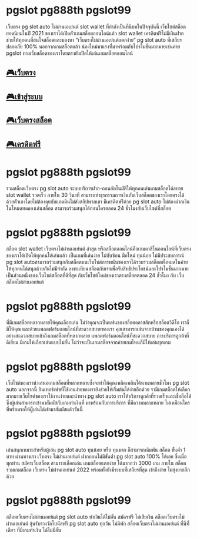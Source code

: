 # pgslot pg888th  pgslot99 

เว็บตรง pg slot auto ไม่ผ่านเอเย่นต์ slot wallet ที่กำลังเป็นที่นิยมในปัจจุบันนี้ เว็บไซต์สล็อตยอดนิยมในปี 2021 ของเราได้เปิดตัวเกมสล็อตออนไลน์แล้ว slot wallet เครดิตฟรีไม่มีเงินฝาก ช่วยให้ทุกคนที่สนใจสล็อตและมองหา “เว็บตรงไม่ผ่านเอเย่นต์แตกง่าย”  pg slot auto ที่เสถียร ปลอดภัย 100% นอกจากเกมสล็อตแล้ว น้องใหม่มาแรงที่มาพร้อมกับโปรโมชั่นมากมายเช่นค่าย pgslot ทางเว็บสล็อตของเราโดยตรงยังเปิดให้เล่นเกมสล็อตออนไลน์

## [🎮เว็บตรง](https://allwingame.jwallet.link/register)
## [🎮เข้าสู่ระบบ](https://allwingame.jwallet.link/register)
## [🎮เว็บตรงสล็อต](https://allwingame.jwallet.link/register)
## [🎮เครดิตฟรี](https://allwingame.jwallet.link/register)

# pgslot pg888th  pgslot99 

รวมสล็อตเว็บตรง pg slot auto ระบบบริการฝาก-ถอนอัตโนมัติให้ทุกคนเล่นเกมสล็อตได้สบาย slot wallet รวดเร็ว ภายใน 30 วินาที สามารถทำธุรกรรมการเงินกับเว็บสล็อตของเราโดยตรงได้ด้วยตัวเองโดยไม่ต้องคุยกับแอดมินไม่ส่งสลิปพวกเขา มีเครดิตฟรีด้วย pg slot auto ไม่ต้องฝากเงินในโหมดทดลองเล่นสล็อต สามารถร่วมสนุกได้ก่อนใครตลอด 24 ชั่วโมงกับเว็บไซต์ที่สล็อต


# pgslot pg888th  pgslot99 

สล็อต slot wallet เว็บตรงไม่ผ่านเอเย่นต์ ล่าสุด หรือสล็อตออนไลน์คือเกมคาสิโนออนไลน์ที่เว็บตรงของเราได้เปิดให้ทุกคนได้เล่นแล้ว เป็นเกมที่เล่นง่าย ไม่ซับซ้อน มือใหม่ ทุนน้อย ไม่มีประสบการณ์ pg slot autoสามารถร่วมสนุกกับสล็อตบนเว็บไซต์การพนันของเราได้รวบรวมสล็อตทั้งหมดในค่ายให้ทุกคนได้สนุกด้วยกันไม่มีจำกัด ลงทะเบียนสล็อตกับเราเพื่อรับสิทธิประโยชน์และโปรโมชั่นมากมาย เป็นส่วนหนึ่งของเว็บไซต์สล็อตที่ดีที่สุด กับเว็บไซต์ใหม่ของเราตรงสล็อตตลอด 24 ชั่วโมง กับ เว็บสล็อตไม่ผ่านเอเย่นต์


# pgslot pg888th  pgslot99 

ที่มีเกมสล็อตหลากหลายให้คุณเลือกเล่น ไม่ว่าคุณจะเป็นแฟนของสล็อตคลาสสิกหรือสล็อตวิดีโอ เราก็มีให้คุณ และด้วยแพลตฟอร์มออนไลน์ที่สะดวกสบายของเรา คุณสามารถเล่นจากบ้านของคุณเองได้อย่างสะดวกสบายเข้าถึงเกมสล็อตที่หลากหลาย แพลตฟอร์มออนไลน์ที่สะดวกสบาย การบริการลูกค้าที่ดีเยี่ยม มีเกมให้เลือกเล่นแบบไม่อั้น ไม่ว่าจะเป็นเกมสล็อจจากค่ายเกมไหนก็มีให้เล่นทุกเกม


# pgslot pg888th  pgslot99 

เว็บไซต์ของเรานำเสนอเกมสล็อตที่หลากหลายซึ่งจะทำให้คุณเพลิดเพลินได้นานหลายชั่วโมง pg slot auto นอกจากนี้ อินเทอร์เฟซที่ใช้งานง่ายของเรายังช่วยให้เริ่มต้นได้ง่ายอีกด้วย  รามีเกมสล็อตให้เลือกมากมายเว็บไซต์ของเราใช้งานง่ายและนำทาง pg slot auto เราให้บริการลูกค้าที่รวดเร็วและเชื่อถือได้ ซึ่งผู้เล่นสามารถเข้ามาสัมผัสกับเกมทำเงินที่ มาพร้อมกับการบริการ ที่มีความหลากหลาย ไม่เหมือนใคร ที่พร้อมรอให้ผู็เล่นได้เข้ามาสัมผัสแล้ววันนี้

 
# pgslot pg888th  pgslot99 

เล่นสนุกเหมาะสำหรับผู้เล่น pg slot auto ทุนน้อย หรือ ทุนมาก ก็สามารถเดิมพัน สล็อต ขั้นต่ำ 1 บาท ผ่านทางเรา เว็บตรง ไม่ผ่านเอเย่นต์ ฝากถอนไม่มีขั้นต่ำ pg slot auto 100% ได้เลย ซึ่งเมื่อทุกท่าน สมัครเว็บสล็อต สามารถเลือกเล่น เกมสล็อตแตกง่าย ได้มากกว่า 3000 เกม ภายใน สล็อต รวมเกมสล็อต เว็บตรง ไม่ผ่านเอเย่นต์ 2022 พร้อมทั้งยังมีระบบที่เสถียรที่สุด เข้าถึงง่าย ไม่ยุ่งยากอีกด้วย


# pgslot pg888th  pgslot99 

สล็อตเว็บตรงไม่ผ่านเอเย่นต์ pg slot auto ทำเงินได้ไม่อั้น สมัครฟรี ไม่เสียเงิน สล็อตเว็บตรงไม่ผ่านเอเย่นต์ ลุ้นรับรางวัลโบนัสฟรี pg slot auto ทุกวัน ไม่มีพัก สล็อตเว็บตรงไม่ผ่านเอเย่นต์ ที่นี่ที่เดียว ที่มีเกมทำเงิน ได้ไม่มีอั้น
